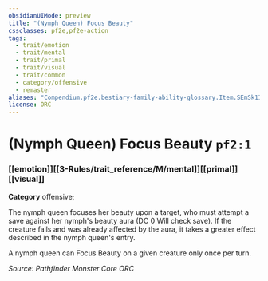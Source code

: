 ```yaml
---
obsidianUIMode: preview
title: "(Nymph Queen) Focus Beauty"
cssclasses: pf2e,pf2e-action
tags:
  - trait/emotion
  - trait/mental
  - trait/primal
  - trait/visual
  - trait/common
  - category/offensive
  - remaster
aliases: "Compendium.pf2e.bestiary-family-ability-glossary.Item.SEmSk1INZDmeoB5R"
license: ORC
---
```

# (Nymph Queen) Focus Beauty `pf2:1`

### [[emotion]][[3-Rules/trait_reference/M/mental]][[primal]][[visual]]

**Category** offensive; 




The nymph queen focuses her beauty upon a target, who must attempt a save against her nymph's beauty aura (DC 0 Will check save). If the creature fails and was already affected by the aura, it takes a greater effect described in the nymph queen's entry.

A nymph queen can Focus Beauty on a given creature only once per turn.

*Source: Pathfinder Monster Core*
*ORC*
